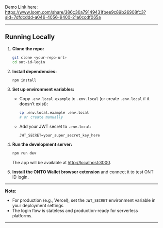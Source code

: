 Demo Link here: https://www.loom.com/share/386c30a79149431fbee9c89b26908fc3?sid=7dfdcddd-a046-4056-9400-21a0ccdf065a

---

## Running Locally

1. **Clone the repo:**

   ```sh
   git clone <your-repo-url>
   cd ont-id-login
   ```

2. **Install dependencies:**

   ```sh
   npm install
   ```

3. **Set up environment variables:**

   - Copy `.env.local.example` to `.env.local` (or create `.env.local` if it doesn't exist):
     ```sh
     cp .env.local.example .env.local
     # or create manually
     ```
   - Add your JWT secret to `.env.local`:
     ```env
     JWT_SECRET=your_super_secret_key_here
     ```

4. **Run the development server:**

   ```sh
   npm run dev
   ```

   The app will be available at [http://localhost:3000](http://localhost:3000).

5. **Install the ONTO Wallet browser extension** and connect it to test ONT ID login.

---

**Note:**

- For production (e.g., Vercel), set the `JWT_SECRET` environment variable in your deployment settings.
- The login flow is stateless and production-ready for serverless platforms.

---
